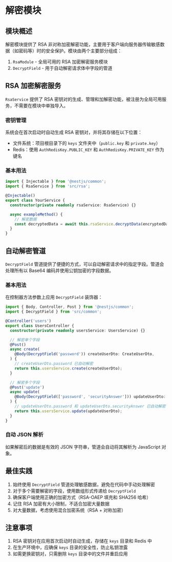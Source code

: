 # 解密模块

## 模块概述

解密模块提供了 RSA 非对称加密解密功能，主要用于客户端向服务器传输敏感数据（如密码等）时的安全保护。模块由两个主要部分组成：

1. `RsaModule` - 全局可用的 RSA 加密解密服务模块
2. `DecryptField` - 用于自动解密请求体中字段的管道

## RSA 加密解密服务

`RsaService` 提供了 RSA 密钥对的生成、管理和加解密功能，被注册为全局可用服务，不需要在模块中单独导入。

### 密钥管理

系统会在首次启动时自动生成 RSA 密钥对，并将其存储在以下位置：

- 文件系统：项目根目录下的 `keys` 文件夹中（`public.key` 和 `private.key`）
- Redis：使用 `AuthRedisKey.PUBLIC_KEY` 和 `AuthRedisKey.PRIVATE_KEY` 作为键名

### 基本用法

```typescript
import { Injectable } from '@nestjs/common';
import { RsaService } from 'src/rsa';

@Injectable()
export class YourService {
  constructor(private readonly rsaService: RsaService) {}

  async exampleMethod() {
    // 解密数据
    const decryptedData = await this.rsaService.decryptData(encryptedData, '字段名');
  }
}
```

## 自动解密管道

`DecryptField` 管道提供了便捷的方式，可以自动解密请求中的指定字段。管道会处理所有以 Base64 编码并使用公钥加密的字段数据。

### 基本用法

在控制器方法参数上应用 `DecryptField` 装饰器：

```typescript
import { Body, Controller, Post } from '@nestjs/common';
import { DecryptField } from 'src/common';

@Controller('users')
export class UsersController {
  constructor(private readonly usersService: UsersService) {}

  // 解密单个字段
  @Post()
  async create(
    @Body(DecryptField('password')) createUserDto: CreateUserDto,
  ) {
    // createUserDto.password 已自动解密
    return this.usersService.create(createUserDto);
  }

  // 解密多个字段
  @Post('update')
  async update(
    @Body(DecryptField(['password', 'securityAnswer'])) updateUserDto: UpdateUserDto,
  ) {
    // updateUserDto.password 和 updateUserDto.securityAnswer 已自动解密
    return this.usersService.update(updateUserDto);
  }
}
```

### 自动 JSON 解析

如果解密后的数据是有效的 JSON 字符串，管道会自动将其解析为 JavaScript 对象。


## 最佳实践

1. 始终使用 `DecryptField` 管道处理敏感数据，避免在代码中手动处理解密
2. 对于多个需要解密的字段，使用数组形式传递给 `DecryptField`
3. 确保客户端使用正确的加密方式（RSA-OAEP 填充和 SHA256 哈希）
4. 记住 RSA 加密有大小限制，不适合加密大量数据
5. 对大量数据，考虑使用混合加密系统（RSA + 对称加密）

## 注意事项

1. RSA 密钥对在应用首次启动时自动生成，存储在 `keys` 目录和 Redis 中
2. 在生产环境中，应确保 `keys` 目录的安全性，防止私钥泄露
3. 如需更换密钥对，只需删除 `keys` 目录中的文件并重启应用 